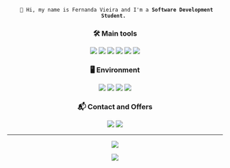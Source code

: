 <p align="center"> 
<code> 👋 Hi, my name is Fernanda Vieira and I'm a <strong>Software Development Student.</strong> </code>
</p>

 

<h3 align="center"> 🛠️ Main tools</h3>

<p align="center">
<img src="https://img.shields.io/badge/git-%23F05033.svg?style=for-the-badge&logo=git&logoColor=white">
<img src="https://img.shields.io/badge/HTML5-E34F26?style=for-the-badge&logo=html5&logoColor=white">
<img src="https://img.shields.io/badge/CSS3-1572B6?style=for-the-badge&logo=css3&logoColor=white">
<img src="https://img.shields.io/badge/Java-ED8B00?style=for-the-badge&logo=java&logoColor=white">
<img src="https://img.shields.io/badge/mysql-%2300f.svg?style=for-the-badge&logo=mysql&logoColor=white">
<img src="https://img.shields.io/badge/javascript-%23323330.svg?style=for-the-badge&logo=javascript&logoColor=%23F7DF1E">


 

<h3 align="center"> 🖥️ Environment</h3>
<p align="center">
<img src="https://img.shields.io/badge/Visual%20Studio%20Code-0078d7.svg?style=for-the-badge&logo=visual-studio-code&logoColor=white">
<img src="https://img.shields.io/badge/github-%23121011.svg?style=for-the-badge&logo=github&logoColor=white">
<img src="https://img.shields.io/badge/Ubuntu-E95420?style=for-the-badge&logo=ubuntu&logoColor=white">
<img src="https://img.shields.io/badge/Linux-FCC624?style=for-the-badge&logo=linux&logoColor=black">
</p>

<h3 align="center"> 📬 Contact and Offers </h3>
<p align="center">
<a href="mailto:nanda14.fv@gmail.com?subject=Hello Fernanda! from GitHub"><img src="https://img.shields.io/badge/Gmail-D14836?style=for-the-badge&logo=gmail&logoColor=white"></a>
<a href="https://www.linkedin.com/in/fernanda-vieira-de-oliveira" target="_blank"><img src="https://img.shields.io/badge/linkedin-%230077B5.svg?style=for-the-badge&logo=linkedin&logoColor=white"></a>
</p>


 

<hr>

 

<p align="center">
<a href="https://github.com/f3rnandavi3ira/f3rnandavi3ira"> 
<img src="https://github-readme-stats.vercel.app/api?username=f3rnandavi3ira&show_icons=true&theme=radical" />
</a>
</p>

 

<p align="center">
<a href="https://github.com/f3rnandavi3ira/f3rnandavi3ira"> 
<img src="https://github-readme-stats.vercel.app/api/top-langs/?username=f3rnandavi3ira&layout=compact&theme=radical&langs_count=8&hide=application/rtf" />
</a>
</p>
